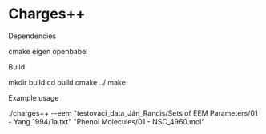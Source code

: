 Charges++
=========

Dependencies

cmake
eigen
openbabel

Build

mkdir build
cd build
cmake ../
make

Example usage

./charges++ --eem "testovaci_data_Ján_Randis/Sets of EEM Parameters/01 - Yang 1994/1a.txt" "Phenol Molecules/01 - NSC_4960.mol"
